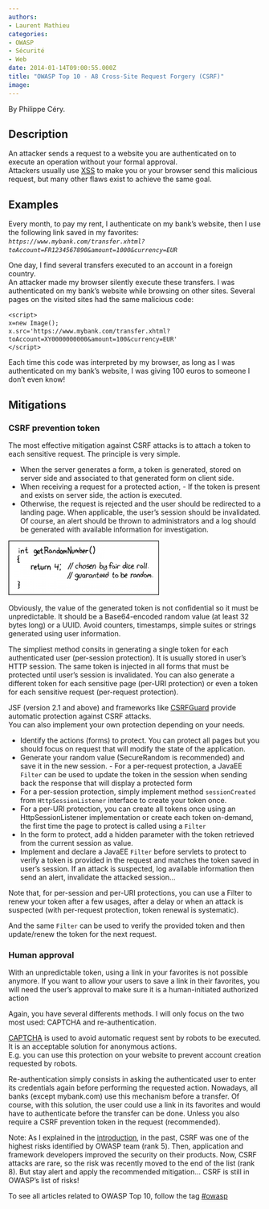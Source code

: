 ```yaml
---
authors:
- Laurent Mathieu
categories:
- OWASP
- Sécurité
- Web
date: 2014-01-14T09:00:55.000Z
title: "OWASP Top 10 - A8 Cross-Site Request Forgery (CSRF)"
image: 
---
```


By Philippe Céry.


## Description

An attacker sends a request to a website you are authenticated on to execute an operation without your formal approval.  
 Attackers usually use [XSS](http://blog.ippon.fr/2013/10/28/owasp-top-10-a3/ "A3 Cross-Site Scripting (XSS)") to make you or your browser send this malicious request, but many other flaws exist to achieve the same goal.


## Examples

Every month, to pay my rent, I authenticate on my bank’s website, then I use the following link saved in my favorites:  
*`https://www.mybank.com/transfer.xhtml?toAccount=FR1234567890&amount=1000&currency=EUR`*

One day, I find several transfers executed to an account in a foreign country.  
 An attacker made my browser silently execute these transfers. I was authenticated on my bank’s website while browsing on other sites. Several pages on the visited sites had the same malicious code:  
```language-html
<script>
x=new Image();
x.src='https://www.mybank.com/transfer.xhtml?toAccount=XY0000000000&amount=100&currency=EUR'
</script>
```
  
 Each time this code was interpreted by my browser, as long as I was authenticated on my bank’s website, I was giving 100 euros to someone I don’t even know!


## Mitigations

### CSRF prevention token

The most effective mitigation against CSRF attacks is to attach a token to each sensitive request. The principle is very simple.

- When the server generates a form, a token is generated, stored on server side and associated to that generated form on client side.
- When receiving a request for a protected action, - If the token is present and exists on server side, the action is executed.
- Otherwise, the request is rejected and the user should be redirected to a landing page. When applicable, the user’s session should be invalidated. Of course, an alert should be thrown to administrators and a log should be generated with available information for investigation.

![source: xkcd.com](https://raw.githubusercontent.com/ippontech/blog-usa/master/images/2016/12/random_number-300x108.png)

Obviously, the value of the generated token is not confidential so it must be unpredictable. It should be a Base64-encoded random value (at least 32 bytes long) or a UUID. Avoid counters, timestamps, simple suites or strings generated using user information.

The simpliest method consits in generating a single token for each authenticated user (per-session protection). It is usually stored in user’s HTTP session. The same token is injected in all forms that must be protected until user’s session is invalidated. You can also generate a different token for each sensitive page (per-URI protection) or even a token for each sensitive request (per-request protection).

JSF (version 2.1 and above) and frameworks like [CSRFGuard](https://www.owasp.org/index.php/Category:OWASP_CSRFGuard_Project "CSRFGuard") provide automatic protection against CSRF attacks.  
 You can also implement your own protection depending on your needs.

- Identify the actions (forms) to protect. You can protect all pages but you should focus on request that will modify the state of the application.
- Generate your random value (SecureRandom is recommended) and save it in the new session. - For a per-request protection, a JavaEE `Filter` can be used to update the token in the session when sending back the response that will display a protected form
- For a per-session protection, simply implement method `sessionCreated` from `HttpSessionListener` interface to create your token once.
- For a per-URI protection, you can create all tokens once using an HttpSessionListener implementation or create each token on-demand, the first time the page to protect is called using a `Filter`
- In the form to protect, add a hidden parameter with the token retrieved from the current session as value.
- Implement and declare a JavaEE `Filter` before servlets to protect to verify a token is provided in the request and matches the token saved in user’s session. If an attack is suspected, log available information then send an alert, invalidate the attacked session…

Note that, for per-session and per-URI protections, you can use a Filter to renew your token after a few usages, after a delay or when an attack is suspected (with per-request protection, token renewal is systematic).

And the same `Filter` can be used to verify the provided token and then update/renew the token for the next request.

### Human approval

With an unpredictable token, using a link in your favorites is not possible anymore. If you want to allow your users to save a link in their favorites, you will need the user’s approval to make sure it is a human-initiated authorized action

Again, you have several differents methods. I will only focus on the two most used: CAPTCHA and re-authentication.

[CAPTCHA](http://en.wikipedia.org/wiki/CAPTCHA "CAPTCHA (Wikipedia)") is used to avoid automatic request sent by robots to be executed. It is an acceptable solution for anonymous actions.  
 E.g. you can use this protection on your website to prevent account creation requested by robots.

Re-authentication simply consists in asking the authenticated user to enter its credentials again before performing the requested action. Nowadays, all banks (except mybank.com) use this mechanism before a transfer. Of course, with this solution, the user could use a link in its favorites and would have to authenticate before the transfer can be done. Unless you also require a CSRF prevention token in the request (recommended).

Note: As I explained in the [introduction](http://www.ipponusa.com/owasp-top-10-introduction/ "OWASP Top 10 - Introduction"), in the past, CSRF was one of the highest risks identified by OWASP team (rank 5). Then, application and framework developers improved the security on their products. Now, CSRF attacks are rare, so the risk was recently moved to the end of the list (rank 8). But stay alert and apply the recommended mitigation… CSRF is still in OWASP’s list of risks!

To see all articles related to OWASP Top 10, follow the tag [#owasp](http://www.ipponusa.com/tag/owasp/ "OWASP Top 10")
